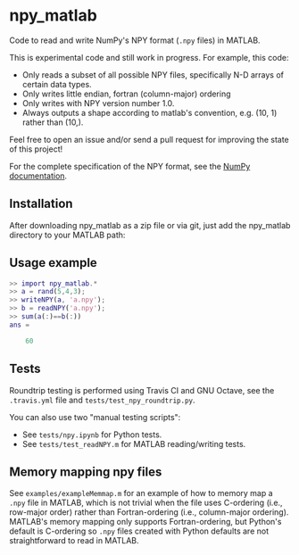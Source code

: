 # npy_matlab

Code to read and write NumPy's NPY format (`.npy` files) in MATLAB.

This is experimental code and still work in progress. For example, this code:
- Only reads a subset of all possible NPY files, specifically N-D arrays of
  certain data types.
- Only writes little endian, fortran (column-major) ordering
- Only writes with NPY version number 1.0.
- Always outputs a shape according to matlab's convention, e.g. (10, 1)
  rather than (10,).

Feel free to open an issue and/or send a pull request for improving the
state of this project!

For the complete specification of the NPY format, see the [NumPy documentation](https://www.numpy.org/devdocs/reference/generated/numpy.lib.format.html).

## Installation
After downloading npy_matlab as a zip file or via git, just add the
npy_matlab directory to your MATLAB path:

## Usage example
```matlab
>> import npy_matlab.*
>> a = rand(5,4,3);
>> writeNPY(a, 'a.npy');
>> b = readNPY('a.npy');
>> sum(a(:)==b(:))
ans =

    60
```

## Tests
Roundtrip testing is performed using Travis CI and GNU Octave, see
the `.travis.yml` file and `tests/test_npy_roundtrip.py`.

You can also use two "manual testing scripts":

- See `tests/npy.ipynb` for Python tests.
- See `tests/test_readNPY.m` for MATLAB reading/writing tests.

## Memory mapping npy files
See `examples/exampleMemmap.m` for an example of how to memory map a `.npy` file in MATLAB, which is not trivial when the file uses C-ordering (i.e., row-major order) rather than Fortran-ordering (i.e., column-major ordering). MATLAB's memory mapping only supports Fortran-ordering, but Python's default is C-ordering so `.npy` files created with Python defaults are not straightforward to read in MATLAB.
